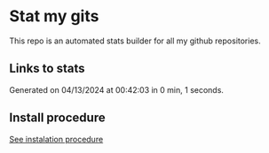 # Stat my gits

This repo is an automated stats builder for all my github repositories.

## Links to stats


Generated on 04/13/2024 at 00:42:03 in 0 min, 1 seconds.

## Install procedure

[See instalation procedure](./src/install.md)
